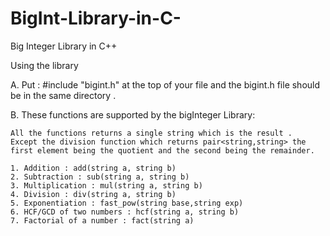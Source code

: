 # BigInt-Library-in-C-
Big Integer Library in C++


Using the library

A. Put :  #include "bigint.h" at the top of your file and the bigint.h file should be in the same directory .

B. These functions are supported by the bigInteger Library:

	All the functions returns a single string which is the result .
	Except the division function which returns pair<string,string> the first element being the quotient and the second being the remainder.
  
	1. Addition : add(string a, string b)
	2. Subtraction : sub(string a, string b)
	3. Multiplication : mul(string a, string b)
	4. Division : div(string a, string b)
	5. Exponentiation : fast_pow(string base,string exp)
	6. HCF/GCD of two numbers : hcf(string a, string b)	
	7. Factorial of a number : fact(string a)


